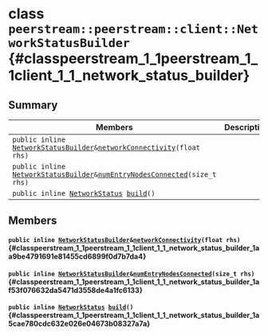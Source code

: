 # class `peerstream::peerstream::client::NetworkStatusBuilder` {#classpeerstream_1_1peerstream_1_1client_1_1_network_status_builder}

## Summary

 Members                        | Descriptions                                
--------------------------------|---------------------------------------------
`public inline `[`NetworkStatusBuilder`](#classpeerstream_1_1peerstream_1_1client_1_1_network_status_builder)` & `[`networkConnectivity`](#classpeerstream_1_1peerstream_1_1client_1_1_network_status_builder_1aa9be4791691e81455cd6899f0d7b7da4)`(float rhs)` | 
`public inline `[`NetworkStatusBuilder`](#classpeerstream_1_1peerstream_1_1client_1_1_network_status_builder)` & `[`numEntryNodesConnected`](#classpeerstream_1_1peerstream_1_1client_1_1_network_status_builder_1af53f076632da5471d3558de4a1fc6133)`(size_t rhs)` | 
`public inline `[`NetworkStatus`](doxygen/md/peerstream::peerstream::client::NetworkStatus.md#structpeerstream_1_1peerstream_1_1client_1_1_network_status)` `[`build`](#classpeerstream_1_1peerstream_1_1client_1_1_network_status_builder_1a5cae780cdc632e026e04673b08327a7a)`()` | 

## Members

#### `public inline `[`NetworkStatusBuilder`](#classpeerstream_1_1peerstream_1_1client_1_1_network_status_builder)` & `[`networkConnectivity`](#classpeerstream_1_1peerstream_1_1client_1_1_network_status_builder_1aa9be4791691e81455cd6899f0d7b7da4)`(float rhs)` {#classpeerstream_1_1peerstream_1_1client_1_1_network_status_builder_1aa9be4791691e81455cd6899f0d7b7da4}

#### `public inline `[`NetworkStatusBuilder`](#classpeerstream_1_1peerstream_1_1client_1_1_network_status_builder)` & `[`numEntryNodesConnected`](#classpeerstream_1_1peerstream_1_1client_1_1_network_status_builder_1af53f076632da5471d3558de4a1fc6133)`(size_t rhs)` {#classpeerstream_1_1peerstream_1_1client_1_1_network_status_builder_1af53f076632da5471d3558de4a1fc6133}

#### `public inline `[`NetworkStatus`](doxygen/md/peerstream::peerstream::client::NetworkStatus.md#structpeerstream_1_1peerstream_1_1client_1_1_network_status)` `[`build`](#classpeerstream_1_1peerstream_1_1client_1_1_network_status_builder_1a5cae780cdc632e026e04673b08327a7a)`()` {#classpeerstream_1_1peerstream_1_1client_1_1_network_status_builder_1a5cae780cdc632e026e04673b08327a7a}

